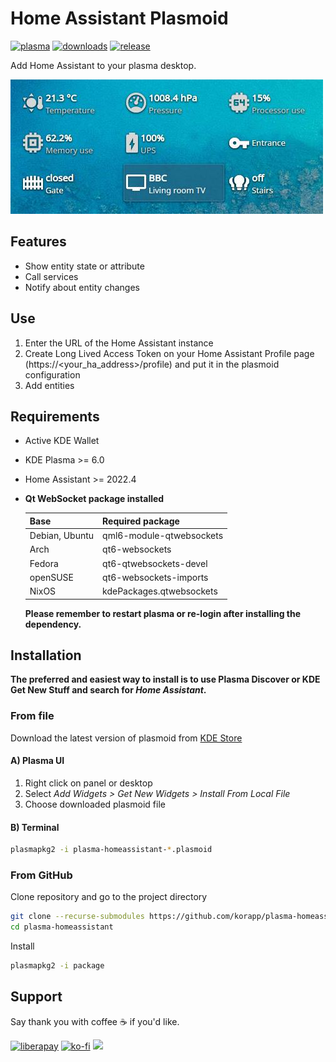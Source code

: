 # Home Assistant Plasmoid

[![plasma](https://img.shields.io/static/v1?message=KDE%20Store&color=54a3d8&logo=kde&logoColor=FFFFFF&label=)][kdestore]
[![downloads](https://img.shields.io/github/downloads/korapp/plasma-homeassistant/total)][releases]
[![release](https://img.shields.io/github/v/release/korapp/plasma-homeassistant)][releases]

Add Home Assistant to your plasma desktop.

![Plasmoid preview](preview.jpg)

## Features

* Show entity state or attribute
* Call services
* Notify about entity changes

## Use

1. Enter the URL of the Home Assistant instance
2. Create Long Lived Access Token on your Home Assistant Profile page (https://<your_ha_address>/profile) and put it in the plasmoid configuration
3. Add entities

## Requirements

* Active KDE Wallet
* KDE Plasma >= 6.0
* Home Assistant >= 2022.4
* **Qt WebSocket package installed**
  
  Base | Required package
  --|--
  Debian, Ubuntu | qml6-module-qtwebsockets
  Arch | qt6-websockets
  Fedora | qt6-qtwebsockets-devel
  openSUSE | qt6-websockets-imports
  NixOS | kdePackages.qtwebsockets

  **Please remember to restart plasma or re-login after installing the dependency.**

## Installation

**The preferred and easiest way to install is to use Plasma Discover or KDE Get New Stuff and search for *Home Assistant*.**

### From file

Download the latest version of plasmoid from [KDE Store][kdestore]

#### A) Plasma UI

1. Right click on panel or desktop
2. Select *Add Widgets > Get New Widgets > Install From Local File*
3. Choose downloaded plasmoid file

#### B) Terminal

```sh
plasmapkg2 -i plasma-homeassistant-*.plasmoid
```

### From GitHub

Clone repository and go to the project directory

```sh
git clone --recurse-submodules https://github.com/korapp/plasma-homeassistant.git
cd plasma-homeassistant
```

Install

```sh
plasmapkg2 -i package
```

## Support

Say thank you with coffee ☕ if you'd like.

[![liberapay](https://liberapay.com/assets/widgets/donate.svg)](https://liberapay.com/korapp/donate)
[![ko-fi](https://ko-fi.com/img/githubbutton_sm.svg)](https://ko-fi.com/korapp)
[<img src="https://img.shields.io/static/v1?message=Revolut&color=FFFFFF&logo=Revolut&logoColor=000000&label=" height="30"/>](https://revolut.me/korapp)

[kdestore]: https://store.kde.org/p/2131364/
[releases]: https://github.com/korapp/plasma-homeassistant/releases
